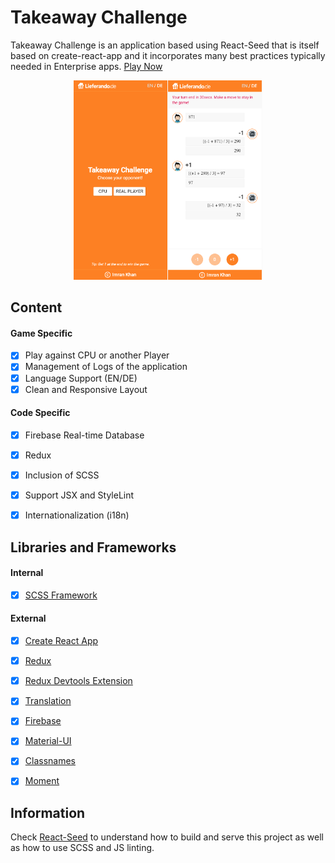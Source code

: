 # Takeaway Challenge
Takeaway Challenge is an application based using React-Seed that is itself based on create-react-app and it incorporates many best practices typically needed in Enterprise apps. [Play Now](https://takeaway-challenge.firebaseapp.com/)

<p align="center">
<img src="preview.png" width="60%">
</p>


## Content
#### Game Specific
- [X] Play against CPU or another Player
- [X] Management of Logs of the application
- [X] Language Support (EN/DE)
- [X] Clean and Responsive Layout

#### Code Specific
- [X] Firebase Real-time Database
- [X] Redux
- [X] Inclusion of SCSS
- [X] Support JSX and StyleLint 
- [X] Internationalization (i18n)


## Libraries and Frameworks
#### Internal
- [X] [SCSS Framework](https://github.com/imransilvake/SCSS-Framework)

#### External 
- [X] [Create React App](https://github.com/facebook/create-react-app)
- [X] [Redux](https://redux.js.org/)
- [X] [Redux Devtools Extension](https://github.com/zalmoxisus/redux-devtools-extension)
- [X] [Translation](https://github.com/i18next/react-i18next)
- [X] [Firebase](https://firebase.google.com/)
- [X] [Material-UI](https://material-ui.com/)
- [X] [Classnames](https://github.com/JedWatson/classnames)
- [X] [Moment](https://momentjs.com/)


## Information
Check [React-Seed](https://github.com/imransilvake/React-Seed) to understand how to build and serve this project as well as how to use SCSS and JS linting.
